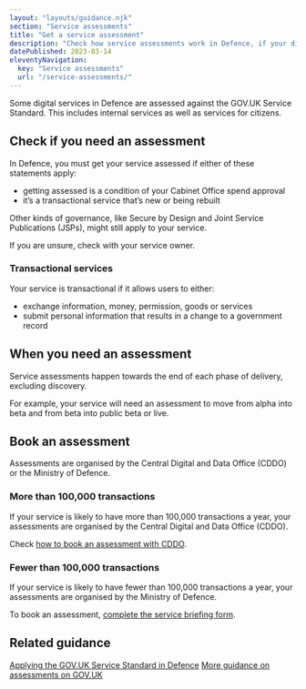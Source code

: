 ```yaml
---
layout: "layouts/guidance.njk"
section: "Service assessments"
title: "Get a service assessment"
description: "Check how service assessments work in Defence, if your digital service in Defence needs an assessment and what to expect."
datePublished: 2023-03-14
eleventyNavigation:
  key: "Service assessments"
  url: "/service-assessments/"
---
```


Some digital services in Defence are assessed against the GOV.UK Service Standard. This includes internal services as well as services for citizens.


## Check if you need an assessment

In Defence, you must get your service assessed if either of these statements apply:

- getting assessed is a condition of your Cabinet Office spend approval
- it’s a transactional service that’s new or being rebuilt 

Other kinds of governance, like Secure by Design and Joint Service Publications (JSPs), might still apply to your service. 

If you are unsure, check with your service owner.

### Transactional services 

Your service is transactional if it allows users to either:

- exchange information, money, permission, goods or services
- submit personal information that results in a change to a government record

## When you need an assessment

Service assessments happen towards the end of each phase of delivery, excluding discovery. 

For example, your service will need an assessment to move from alpha into beta and from beta into public beta or live. 


<!-- <picture class="moduk-image govuk-!-margin-bottom-7">
  <source type="image/webp" srcset="{{ '/assets/images/uploads/service-assessments-630x355.webp' | url }}, {{ '/assets/images/uploads/service-assessments-1260x709.webp' | url }} 2x, {{ '/assets/images/uploads/service-assessments-2520x1418.webp' | url }} 3x">
  <source type="image/png" srcset="{{ '/assets/images/uploads/service-assessments-630x355.png' | url }}, {{ '/assets/images/uploads/service-assessments-1260x709.png' | url }} 2x, {{ '/assets/images/uploads/service-assessments-2520x1418.png' | url }} 3x">
  <img height="355" width="630" src="" alt="Service assessment project lifecycle showing discovery at the start, folled by alpha, beta and live" loading="lazy">
</picture> -->

## Book an assessment

Assessments are organised by the Central Digital and Data Office (CDDO) or the Ministry of Defence. 

### More than 100,000 transactions

If your service is likely to have more than 100,000 transactions a year, your assessments are organised by the Central Digital and Data Office (CDDO). 

Check [how to book an assessment with CDDO](https://www.gov.uk/service-manual/service-assessments/book-a-service-assessment). 

### Fewer than 100,000 transactions

If your service is likely to have fewer than 100,000 transactions a year, your assessments are organised by the Ministry of Defence. 

To book an assessment, [complete the service briefing form]().

## Related guidance

[Applying the GOV.UK Service Standard in Defence](https://servicemanual.digital.mod.uk/meet-the-standard/)
[More guidance on assessments on GOV.UK](https://www.gov.uk/service-manual/service-assessments)
